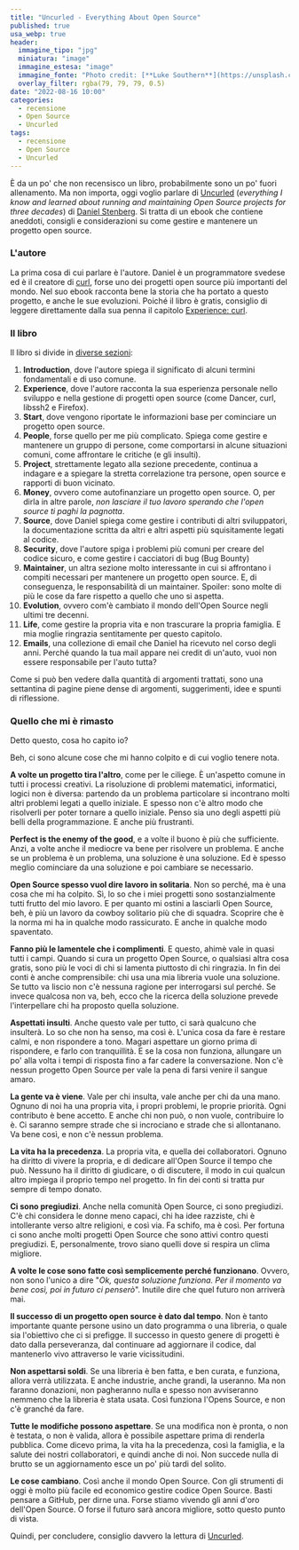 ```yaml
---
title: "Uncurled - Everything About Open Source"
published: true
usa_webp: true
header:
  immagine_tipo: "jpg"
  miniatura: "image"
  immagine_estesa: "image"
  immagine_fonte: "Photo credit: [**Luke Southern**](https://unsplash.com/@lukesouthern)"
  overlay_filter: rgba(79, 79, 79, 0.5)
date: "2022-08-16 10:00"
categories:
  - recensione
  - Open Source
  - Uncurled
tags:
  - recensione
  - Open Source
  - Uncurled
---
```


È da un po' che non recensisco un libro, probabilmente sono un po' fuori allenamento. Ma non importa, oggi voglio parlare di [Uncurled](https://un.curl.dev/) (_everything I know and learned about running and maintaining Open Source projects for three decades_) di [Daniel Stenberg](https://en.wikipedia.org/wiki/Daniel_Stenberg). Si tratta di un ebook che contiene aneddoti, consigli e considerazioni su come gestire e mantenere un progetto open source.

### L'autore

La prima cosa di cui parlare è l'autore. Daniel è un programmatore svedese ed è il creatore di [curl](https://curl.se/), forse uno dei progetti open source più importanti del mondo. Nel suo ebook racconta bene la storia che ha portato a questo progetto, e anche le sue evoluzioni. Poiché il libro è gratis, consiglio di leggere direttamente dalla sua penna il capitolo [Experience: curl](https://un.curl.dev/mine/curl).

### Il libro

Il libro si divide in [diverse sezioni](https://un.curl.dev/intro/the-book):

1. **Introduction**, dove l'autore spiega il significato di alcuni termini fondamentali e di uso comune.
2. **Experience**, dove l'autore racconta la sua esperienza personale nello sviluppo e nella gestione di progetti open source (come Dancer, curl, libssh2 e Firefox).
3. **Start**, dove vengono riportate le informazioni base per cominciare un progetto open source.
4. **People**, forse quello per me più complicato. Spiega come gestire e mantenere un gruppo di persone, come comportarsi in alcune situazioni comuni, come affrontare le critiche (e gli insulti).
5. **Project**, strettamente legato alla sezione precedente, continua a indagare e a spiegare la stretta correlazione tra persone, open source e rapporti di buon vicinato.
6. **Money**, ovvero come autofinanziare un progetto open source. O, per dirla in altre parole, _non lasciare il tuo lavoro sperando che l'open source ti paghi la pagnotta_.
7. **Source**, dove Daniel spiega come gestire i contributi di altri sviluppatori, la documentazione scritta da altri e altri aspetti più squisitamente legati al codice.
8. **Security**, dove l'autore spiga i problemi più comuni per creare del codice sicuro, e come gestire i cacciatori di bug (Bug Bounty)
9. **Maintainer**, un altra sezione molto interessante in cui si affrontano i compiti necessari per mantenere un progetto open source. E, di conseguenza, le responsabilità di un maintainer. Spoiler: sono molte di più le cose da fare rispetto a quello che uno si aspetta.
10. **Evolution**, ovvero com'è cambiato il mondo dell'Open Source negli ultimi tre decenni.
11. **Life**, come gestire la propria vita e non trascurare la propria famiglia. E mia moglie ringrazia sentitamente per questo capitolo.
12. **Emails**, una collezione di email che Daniel ha ricevuto nel corso degli anni. Perché quando la tua mail appare nei credit di un'auto, vuoi non essere responsabile per l'auto tutta?

Come si può ben vedere dalla quantità di argomenti trattati, sono una settantina di pagine piene dense di argomenti, suggerimenti, idee e spunti di riflessione.

### Quello che mi è rimasto

Detto questo, cosa ho capito io?

Beh, ci sono alcune cose che mi hanno colpito e di cui voglio tenere nota.

**A volte un progetto tira l'altro**, come per le ciliege. È un'aspetto comune in tutti i processi creativi. La risoluzione di problemi matematici, informatici, logici non è diversa: partendo da un problema particolare si incontrano molti altri problemi legati a quello iniziale. E spesso non c'è altro modo che risolverli per poter tornare a quello iniziale. Penso sia uno degli aspetti più belli della programmazione. E anche più frustranti.

**Perfect is the enemy of the good**, e a volte il buono è più che sufficiente. Anzi, a volte anche il mediocre va bene per risolvere un problema. E anche se un problema è un problema, una soluzione è una soluzione. Ed è spesso meglio cominciare da una soluzione e poi cambiare se necessario.

**Open Source spesso vuol dire lavoro in solitaria**. Non so perché, ma è una cosa che mi ha colpito. Sì, lo so che i miei progetti sono sostanzialmente tutti frutto del mio lavoro. E per quanto mi ostini a lasciarli Open Source, beh, è più un lavoro da cowboy solitario più che di squadra. Scoprire che è la norma mi ha in qualche modo rassicurato. E anche in qualche modo spaventato.

**Fanno più le lamentele che i complimenti**. E questo, ahimè vale in quasi tutti i campi. Quando si cura un progetto Open Source, o qualsiasi altra cosa gratis, sono più le voci di chi si lamenta piuttosto di chi ringrazia. In fin dei conti è anche comprensibile: chi usa una mia libreria vuole una soluzione. Se tutto va liscio non c'è nessuna ragione per interrogarsi sul perché. Se invece qualcosa non va, beh, ecco che la ricerca della soluzione prevede l'interpellare chi ha proposto quella soluzione.

**Aspettati insulti**. Anche questo vale per tutto, ci sarà qualcuno che insulterà. Lo so che non ha senso, ma così è. L'unica cosa da fare è restare calmi, e non rispondere a tono. Magari aspettare un giorno prima di rispondere, e farlo con tranquillità. E se la cosa non funziona, allungare un po' alla volta i tempi di risposta fino a far cadere la conversazione. Non c'è nessun progetto Open Source per vale la pena di farsi venire il sangue amaro.

**La gente va è viene**. Vale per chi insulta, vale anche per chi da una mano. Ognuno di noi ha una propria vita, i propri problemi, le proprie priorità. Ogni contributo è bene accetto. E anche chi non può, o non vuole, contribuire lo è. Ci saranno sempre strade che si incrociano e strade che si allontanano. Va bene così, e non c'è nessun problema.

**La vita ha la precedenza**. La propria vita, e quella dei collaboratori. Ognuno ha diritto di vivere la propria, e di dedicare all'Open Source il tempo che può. Nessuno ha il diritto di giudicare, o di discutere, il modo in cui qualcun altro impiega il proprio tempo nel progetto. In fin dei conti si tratta pur sempre di tempo donato.

**Ci sono pregiudizi**. Anche nella comunità Open Source, ci sono pregiudizi. C'è chi considera le donne meno capaci, chi ha idee razziste, chi è intollerante verso altre religioni, e così via. Fa schifo, ma è così. Per fortuna ci sono anche molti progetti Open Source che sono attivi contro questi pregiudizi. E, personalmente, trovo siano quelli dove si respira un clima migliore.

**A volte le cose sono fatte così semplicemente perché funzionano**. Ovvero, non sono l'unico a dire "_Ok, questa soluzione funziona. Per il momento va bene così, poi in futuro ci penserò_". Inutile dire che quel futuro non arriverà mai.

**Il successo di un progetto open source è dato dal tempo**. Non è tanto importante quante persone usino un dato programma o una libreria, o quale sia l'obiettivo che ci si prefigge. Il successo in questo genere di progetti è dato dalla perseveranza, dal continuare ad aggiornare il codice, dal mantenerlo vivo attraverso le varie vicissitudini.

**Non aspettarsi soldi**. Se una libreria è ben fatta, e ben curata, e funziona, allora verrà utilizzata. E anche industrie, anche grandi, la useranno. Ma non faranno donazioni, non pagheranno nulla e spesso non avviseranno nemmeno che la libreria è stata usata. Così funziona l'Opens Source, e non c'è granché da fare.

**Tutte le modifiche possono aspettare**. Se una modifica non è pronta, o non è testata, o non è valida, allora è possibile aspettare prima di renderla pubblica. Come dicevo prima, la vita ha la precedenza, così la famiglia, e la salute dei nostri collaboratori, e quindi anche di noi. Non succede nulla di brutto se un aggiornamento esce un po' più tardi del solito.

**Le cose cambiano**. Così anche il mondo Open Source. Con gli strumenti di oggi è molto più facile ed economico gestire codice Open Source. Basti pensare a GitHub, per dirne una. Forse stiamo vivendo gli anni d'oro dell'Open Source. O forse il futuro sarà ancora migliore, sotto questo punto di vista.

Quindi, per concludere, consiglio davvero la lettura di [Uncurled](https://un.curl.dev/).
